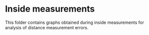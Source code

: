 # Inside measurements
This folder contains graphs obtained during inside measurements for analysis of distance measurement errors.

